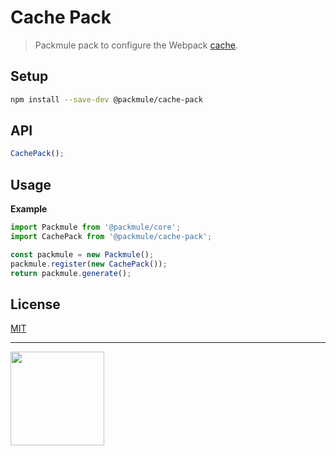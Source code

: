 # Cache Pack

> Packmule pack to configure the Webpack [cache](https://webpack.js.org/configuration/other-options/#cache).

## Setup

```bash
npm install --save-dev @packmule/cache-pack
```

## API

```ts
CachePack();
```

## Usage

**Example**

```ts
import Packmule from '@packmule/core';
import CachePack from '@packmule/cache-pack';

const packmule = new Packmule();
packmule.register(new CachePack());
return packmule.generate();
```

## License

[MIT](https://choosealicense.com/licenses/mit/)

---

[<img src="https://www.pixelart.at/fileadmin/images/logo-new/logo.svg" width="150">](https://www.pixelart.at/)
